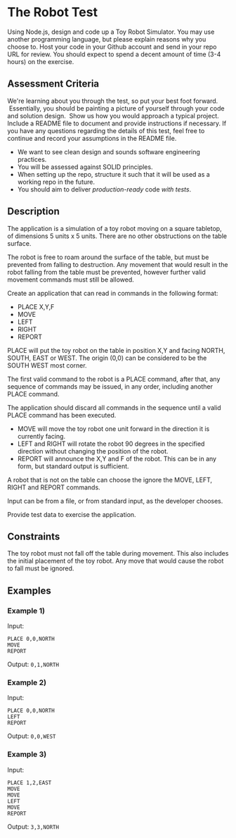 # The Robot Test

Using Node.js, design and code up a Toy Robot Simulator. You may use another programming language, but please explain reasons why you choose to. Host your code in your Github account and send in your repo URL for review. You should expect to spend a decent amount of time (3-4 hours) on the exercise.

## Assessment Criteria

We're learning about you through the test, so put your best foot forward.  Essentially, you should be painting a picture of yourself through your code and solution design.  Show us how you would approach a typical project. Include a README file to document and provide instructions if necessary. If you have any questions regarding the details of this test, feel free to continue and record your assumptions in the README file.

- We want to see clean design and sounds software engineering practices.
- You will be assessed against SOLID principles.
- When setting up the repo, structure it such that it will be used as a working repo in the future.
- You should aim to deliver _production-ready_ code _with tests_.

## Description

The application is a simulation of a toy robot moving on a square tabletop, of dimensions 5 units x 5 units. There are no other obstructions on the table surface.

The robot is free to roam around the surface of the table, but must be prevented from falling to destruction. Any movement that would result in the robot falling from the table must be prevented, however further valid movement commands must still be allowed.

Create an application that can read in commands in the following format:

- PLACE X,Y,F
- MOVE
- LEFT
- RIGHT
- REPORT

PLACE will put the toy robot on the table in position X,Y and facing NORTH, SOUTH, EAST or WEST. The origin (0,0) can be considered to be the SOUTH WEST most corner.

The first valid command to the robot is a PLACE command, after that, any sequence of commands may be issued, in any order, including another PLACE command. 

The application should discard all commands in the sequence until a valid PLACE command has been executed.

- MOVE will move the toy robot one unit forward in the direction it is currently facing.
- LEFT and RIGHT will rotate the robot 90 degrees in the specified direction without changing the position of the robot.
- REPORT will announce the X,Y and F of the robot. This can be in any form, but standard output is sufficient.

A robot that is not on the table can choose the ignore the MOVE, LEFT, RIGHT and REPORT commands.

Input can be from a file, or from standard input, as the developer chooses.

Provide test data to exercise the application.

## Constraints

The toy robot must not fall off the table during movement. This also includes the initial placement of the toy robot.
Any move that would cause the robot to fall must be ignored.

## Examples

### Example 1)

Input:
```
PLACE 0,0,NORTH
MOVE
REPORT
```

Output: `0,1,NORTH`

### Example 2)

Input:
```
PLACE 0,0,NORTH
LEFT
REPORT
```

Output: `0,0,WEST`

### Example 3)

Input:
```
PLACE 1,2,EAST
MOVE
MOVE
LEFT
MOVE
REPORT
```
Output: `3,3,NORTH`
